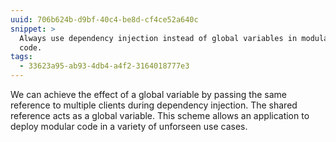 ```yaml
---
uuid: 706b624b-d9bf-40c4-be8d-cf4ce52a640c
snippet: >
  Always use dependency injection instead of global variables in modular
  code.
tags: 
  - 33623a95-ab93-4db4-a4f2-3164018777e3
---
```


We can achieve the effect of a global variable by passing the same
reference to multiple clients during dependency injection. The shared
reference acts as a global variable. This scheme allows an application
to deploy modular code in a variety of unforseen use cases.
